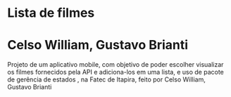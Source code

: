# Lista de filmes

# Celso William, Gustavo Brianti 
Projeto de um aplicativo mobile, com objetivo de poder escolher visualizar os filmes fornecidos pela API e adiciona-los em uma lista, e uso de pacote de gerência de estados , na Fatec de Itapira, feito por Celso William, Gustavo Brianti 
